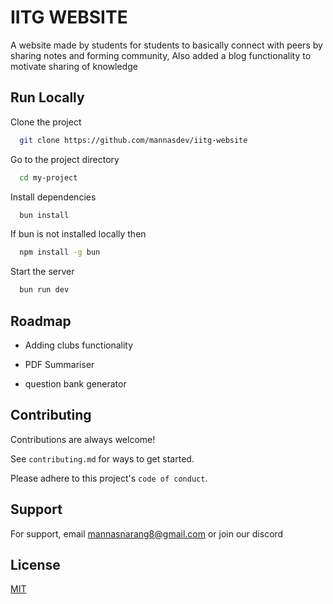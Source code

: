 
# IITG WEBSITE

A website made by students for students to basically connect with peers by sharing notes and forming community, Also added a blog functionality to motivate sharing of knowledge




## Run Locally

Clone the project

```bash
  git clone https://github.com/mannasdev/iitg-website
```

Go to the project directory

```bash
  cd my-project
```

Install dependencies

```bash
  bun install
```

If bun is not installed locally then
```bash
  npm install -g bun
```

Start the server

```bash
  bun run dev
```


## Roadmap

- Adding clubs functionality

- PDF Summariser

- question bank generator


## Contributing

Contributions are always welcome!

See `contributing.md` for ways to get started.

Please adhere to this project's `code of conduct`.


## Support

For support, email mannasnarang8@gmail.com or join our discord


## License

[MIT](https://choosealicense.com/licenses/mit/)

